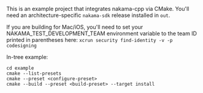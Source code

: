 This is an example project that integrates nakama-cpp via CMake. You'll need an architecture-specific `nakama-sdk`
release
installed in `out`.

If you are building for Mac/iOS, you'll need to set your NAKAMA_TEST_DEVELOPMENT_TEAM environment variable to the team
ID printed in parentheses here: `xcrun security find-identity -v -p codesigning`

In-tree example:

```
cd example
cmake --list-presets
cmake --preset <configure-preset>
cmake --build --preset <build-preset> --target install
```